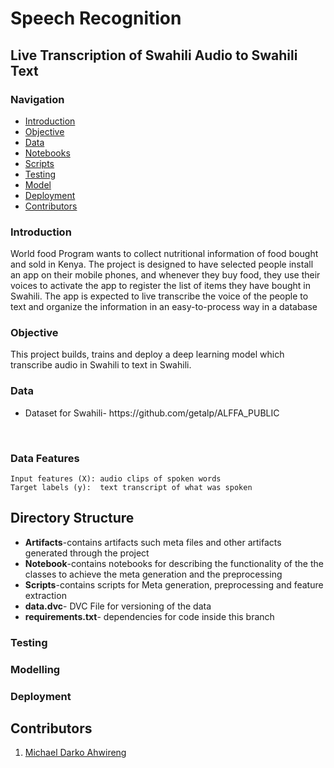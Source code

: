 #  Speech Recognition
## Live Transcription of Swahili Audio to Swahili Text

### Navigation
- [Introduction](#introduction)
- [Objective](#objective)
- [Data](#data)
- [Notebooks](#notebooks)
- [Scripts](#scripts)
- [Testing](#testing)
- [Model](#model)
- [Deployment](#deployment)
- [Contributors](#contributors)

### Introduction
World food Program wants to collect nutritional information of food bought and sold in Kenya. The project is designed to have selected people install an app on their mobile phones, and whenever they buy food, they use their voices to activate the app to register the list of items they have bought in Swahili. The app is expected to live transcribe the voice of the people to text and organize the information in an easy-to-process way in a database
### Objective
This project builds, trains and deploy a deep learning model which transcribe audio in Swahili to text in Swahili.
### Data
<ul>
<li>Dataset for Swahili-  https://github.com/getalp/ALFFA_PUBLIC</li></ul>
<br/>

### Data Features
    Input features (X): audio clips of spoken words
    Target labels (y):  text transcript of what was spoken

## Directory Structure 

<ul>
    <li><b>Artifacts</b>-contains artifacts such meta files and other artifacts generated through the project</li>
    <li><b>Notebook</b>-contains notebooks for describing the functionality of the the classes to achieve the meta generation and the preprocessing</li>
    <li><b>Scripts</b>-contains scripts for Meta generation, preprocessing and feature extraction</li>
    <li><b>data.dvc</b>- DVC File for versioning of the data</li>
    <li><b>requirements.txt</b>- dependencies for code inside this branch</li>
</ul>

### Testing
### Modelling
### Deployment
## Contributors
1. [Michael Darko Ahwireng](https://github.com/mdahwireng)



